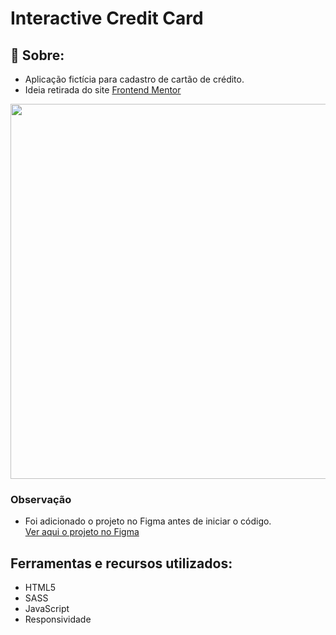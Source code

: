 <h1>Interactive Credit Card</h1>

## 📕 Sobre:

- Aplicação fictícia para cadastro de cartão de crédito.
- Ideia retirada do site [Frontend Mentor](https://www.frontendmentor.io/challenges/interactive-card-details-form-XpS8cKZDWw)
  <br>

<!-- ## 💻 Prévia do Projeto: -->

<img width="600px" src="https://i.ibb.co/s26WjNC/interactive-credit-card-by-guilhermekuk.gif" />

<br>

### Observação

- Foi adicionado o projeto no Figma antes de iniciar o código.
  <br>
  [Ver aqui o projeto no Figma](https://www.figma.com/file/mTfpmLgxR3EEbt1F1qGxPR/Credit-Card-By-Guilherme-Kuk-Frontend-Mentor)

## Ferramentas e recursos utilizados:

- HTML5
- SASS
- JavaScript
- Responsividade
